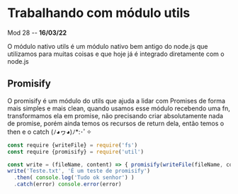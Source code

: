 # Trabalhando com módulo utils

Mod 28 -- **16/03/22**

O módulo nativo utils é um módulo nativo bem antigo do node.js que utilizamos para muitas coisas e que hoje já é integrado diretamente com o node.js

## Promisify

O promisify é um módulo do utils que ajuda a lidar com Promises de forma mais simples e mais clean, quando usamos esse módulo recebendo uma fn, transformamos ela em promise, não precisando criar absolutamente nada de promise, porém ainda temos os recursos de return dela, então temos o then e o catch (ﾉ◕ヮ◕)ﾉ*:･ﾟ✧

~~~js
const require {writeFile} = require('fs')
const require {promisify} = require('util')

const write = (fileName, content) => { promisify(writeFile(fileName, content)) }
write('Teste.txt', 'É um teste de promisify')
  .then( console.log('Tudo ok senhor') )
  .catch(error) console.error(error)
~~~
